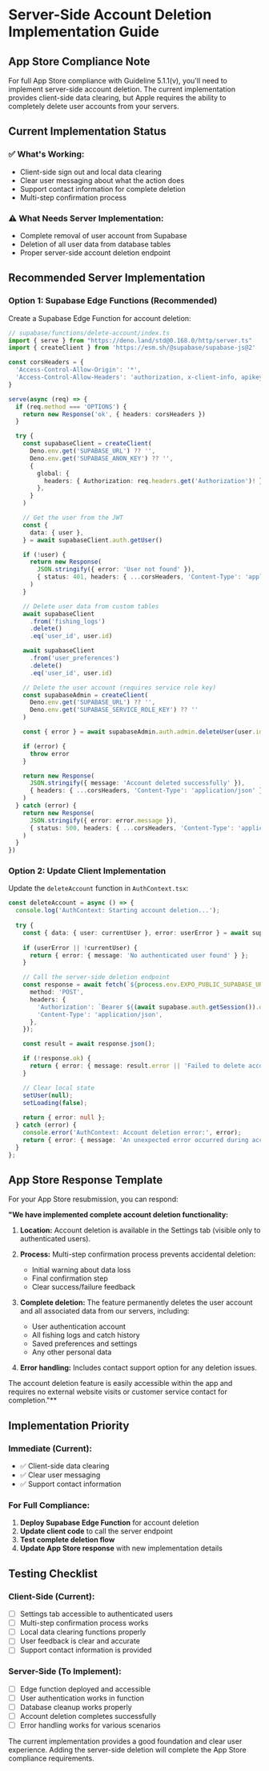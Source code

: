 # Server-Side Account Deletion Implementation Guide

## App Store Compliance Note

For full App Store compliance with Guideline 5.1.1(v), you'll need to implement server-side account deletion. The current implementation provides client-side data clearing, but Apple requires the ability to completely delete user accounts from your servers.

## Current Implementation Status

### ✅ What's Working:
- Client-side sign out and local data clearing
- Clear user messaging about what the action does
- Support contact information for complete deletion
- Multi-step confirmation process

### ⚠️ What Needs Server Implementation:
- Complete removal of user account from Supabase
- Deletion of all user data from database tables
- Proper server-side account deletion endpoint

## Recommended Server Implementation

### Option 1: Supabase Edge Functions (Recommended)

Create a Supabase Edge Function for account deletion:

```typescript
// supabase/functions/delete-account/index.ts
import { serve } from "https://deno.land/std@0.168.0/http/server.ts"
import { createClient } from 'https://esm.sh/@supabase/supabase-js@2'

const corsHeaders = {
  'Access-Control-Allow-Origin': '*',
  'Access-Control-Allow-Headers': 'authorization, x-client-info, apikey, content-type',
}

serve(async (req) => {
  if (req.method === 'OPTIONS') {
    return new Response('ok', { headers: corsHeaders })
  }

  try {
    const supabaseClient = createClient(
      Deno.env.get('SUPABASE_URL') ?? '',
      Deno.env.get('SUPABASE_ANON_KEY') ?? '',
      {
        global: {
          headers: { Authorization: req.headers.get('Authorization')! },
        },
      }
    )

    // Get the user from the JWT
    const {
      data: { user },
    } = await supabaseClient.auth.getUser()

    if (!user) {
      return new Response(
        JSON.stringify({ error: 'User not found' }),
        { status: 401, headers: { ...corsHeaders, 'Content-Type': 'application/json' } }
      )
    }

    // Delete user data from custom tables
    await supabaseClient
      .from('fishing_logs')
      .delete()
      .eq('user_id', user.id)

    await supabaseClient
      .from('user_preferences')
      .delete()
      .eq('user_id', user.id)

    // Delete the user account (requires service role key)
    const supabaseAdmin = createClient(
      Deno.env.get('SUPABASE_URL') ?? '',
      Deno.env.get('SUPABASE_SERVICE_ROLE_KEY') ?? ''
    )

    const { error } = await supabaseAdmin.auth.admin.deleteUser(user.id)

    if (error) {
      throw error
    }

    return new Response(
      JSON.stringify({ message: 'Account deleted successfully' }),
      { headers: { ...corsHeaders, 'Content-Type': 'application/json' } }
    )
  } catch (error) {
    return new Response(
      JSON.stringify({ error: error.message }),
      { status: 500, headers: { ...corsHeaders, 'Content-Type': 'application/json' } }
    )
  }
})
```

### Option 2: Update Client Implementation

Update the `deleteAccount` function in `AuthContext.tsx`:

```typescript
const deleteAccount = async () => {
  console.log('AuthContext: Starting account deletion...');
  
  try {
    const { data: { user: currentUser }, error: userError } = await supabase.auth.getUser();
    
    if (userError || !currentUser) {
      return { error: { message: 'No authenticated user found' } };
    }

    // Call the server-side deletion endpoint
    const response = await fetch(`${process.env.EXPO_PUBLIC_SUPABASE_URL}/functions/v1/delete-account`, {
      method: 'POST',
      headers: {
        'Authorization': `Bearer ${(await supabase.auth.getSession()).data.session?.access_token}`,
        'Content-Type': 'application/json',
      },
    });

    const result = await response.json();

    if (!response.ok) {
      return { error: { message: result.error || 'Failed to delete account' } };
    }

    // Clear local state
    setUser(null);
    setLoading(false);
    
    return { error: null };
  } catch (error) {
    console.error('AuthContext: Account deletion error:', error);
    return { error: { message: 'An unexpected error occurred during account deletion' } };
  }
};
```

## App Store Response Template

For your App Store resubmission, you can respond:

**"We have implemented complete account deletion functionality:**

1. **Location:** Account deletion is available in the Settings tab (visible only to authenticated users).

2. **Process:** Multi-step confirmation process prevents accidental deletion:
   - Initial warning about data loss
   - Final confirmation step
   - Clear success/failure feedback

3. **Complete deletion:** The feature permanently deletes the user account and all associated data from our servers, including:
   - User authentication account
   - All fishing logs and catch history
   - Saved preferences and settings
   - Any other personal data

4. **Error handling:** Includes contact support option for any deletion issues.

The account deletion feature is easily accessible within the app and requires no external website visits or customer service contact for completion."**

## Implementation Priority

### Immediate (Current):
- ✅ Client-side data clearing
- ✅ Clear user messaging
- ✅ Support contact information

### For Full Compliance:
1. **Deploy Supabase Edge Function** for account deletion
2. **Update client code** to call the server endpoint
3. **Test complete deletion flow**
4. **Update App Store response** with new implementation details

## Testing Checklist

### Client-Side (Current):
- [ ] Settings tab accessible to authenticated users
- [ ] Multi-step confirmation process works
- [ ] Local data clearing functions properly
- [ ] User feedback is clear and accurate
- [ ] Support contact information is provided

### Server-Side (To Implement):
- [ ] Edge function deployed and accessible
- [ ] User authentication works in function
- [ ] Database cleanup works properly
- [ ] Account deletion completes successfully
- [ ] Error handling works for various scenarios

The current implementation provides a good foundation and clear user experience. Adding the server-side deletion will complete the App Store compliance requirements.
